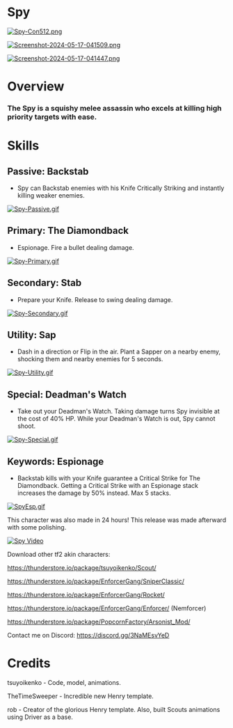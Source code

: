 # Spy

[![Spy-Con512.png](https://i.postimg.cc/mk6qTZYz/Spy-Con512.png)](https://postimg.cc/XBdx8bD4)

[![Screenshot-2024-05-17-041509.png](https://i.postimg.cc/MGkwj1rK/Screenshot-2024-05-17-041509.png)](https://postimg.cc/75NdFJkp)

[![Screenshot-2024-05-17-041447.png](https://i.postimg.cc/B6L2w9BC/Screenshot-2024-05-17-041447.png)](https://postimg.cc/PpHLP7cL)

# Overview

### The Spy is a squishy melee assassin who excels at killing high priority targets with ease.

# Skills

## Passive: **Backstab**

- Spy can Backstab enemies with his Knife Critically Striking and instantly killing weaker enemies.

[![Spy-Passive.gif](https://i.postimg.cc/gjHtZ584/Spy-Passive.gif)](https://postimg.cc/9wzB3Lxq)

## Primary: **The Diamondback**

- Espionage. Fire a bullet dealing damage.

[![Spy-Primary.gif](https://i.postimg.cc/CK92TbwC/Spy-Primary.gif)](https://postimg.cc/VSBgXrr5)

## Secondary: **Stab**

- Prepare your Knife. Release to swing dealing damage.

[![Spy-Secondary.gif](https://i.postimg.cc/xCH40qdw/Spy-Secondary.gif)](https://postimg.cc/jwxXcxPc)

## Utility: **Sap**

- Dash in a direction or Flip in the air. Plant a Sapper on a nearby enemy, shocking them and nearby enemies for 5 seconds.

[![Spy-Utility.gif](https://i.postimg.cc/9MD0n5Jg/Spy-Utility.gif)](https://postimg.cc/S2pmn50c)

## Special: **Deadman's Watch**

- Take out your Deadman's Watch. Taking damage turns Spy invisible at the cost of 40% HP. While your Deadman's Watch is out, Spy cannot shoot.

[![Spy-Special.gif](https://i.postimg.cc/P5HLr75N/Spy-Special.gif)](https://postimg.cc/1fWRvJ6Z)

## Keywords: **Espionage**

- Backstab kills with your Knife guarantee a Critical Strike for The Diamondback. Getting a Critical Strike with an Espionage stack increases the damage by 50% instead. Max 5 stacks.

[![SpyEsp.gif](https://i.postimg.cc/Dy6hLpcS/SpyEsp.gif)](https://postimg.cc/D8SRKgHh)

This character was also made in 24 hours! This release was made afterward with some polishing.

[![Spy Video](https://img.youtube.com/vi/nZi6LV0rCrE/0.jpg)](https://youtube.com/watch?v=nZi6LV0rCrE)

Download other tf2 akin characters: 

https://thunderstore.io/package/tsuyoikenko/Scout/

https://thunderstore.io/package/EnforcerGang/SniperClassic/

https://thunderstore.io/package/EnforcerGang/Rocket/

https://thunderstore.io/package/EnforcerGang/Enforcer/ (Nemforcer)

https://thunderstore.io/package/PopcornFactory/Arsonist_Mod/ 

Contact me on Discord: https://discord.gg/3NaMEsvYeD

# Credits

tsuyoikenko - Code, model, animations.

TheTimeSweeper - Incredible new Henry template.

rob - Creator of the glorious Henry template. Also, built Scouts animations using Driver as a base.